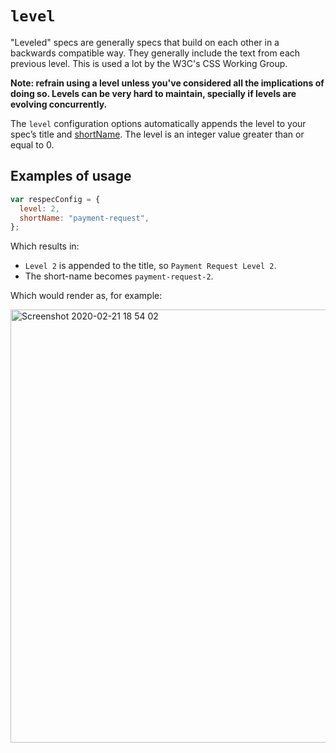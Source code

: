 # `level`

"Leveled" specs are generally specs that build on each other in a backwards compatible way. They generally include the text from each previous level. This is used a lot by the W3C's CSS Working Group.

**Note: refrain using a level unless you've considered all the implications of doing so. Levels can be very hard to maintain, specially if levels are evolving concurrently.**

The `level` configuration options automatically appends the level to your spec’s title and [shortName](shortName). The level is an integer value greater than or equal to 0.

## Examples of usage

```js
var respecConfig = {
  level: 2,
  shortName: "payment-request",
};
```

Which results in:

- `Level 2` is appended to the title, so `Payment Request Level 2`.
- The short-name becomes `payment-request-2`.

Which would render as, for example:

<img width="693" alt="Screenshot 2020-02-21 18 54 02" src="https://user-images.githubusercontent.com/870154/75014932-91dd6c80-54db-11ea-8890-08ab2f6ac7c3.png">
